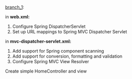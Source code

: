 [branch_1](https://github.com/ta4anka/springMVCTutorial/tree/branch_1):

in **web.xml:**

  1.  Configure Spring DispatcherServlet
  2.  Set up URL mappings to Spring MVC Dispatcher Servlet
  
 in **mvc-dispatcher-servlet.xml:**
 
  1. Add support for Spring component scanning
  2.  Add support for conversion, formatting and validation
  3. Configure Spring MVC View Resolver
  
  Create simple HomeController and view
